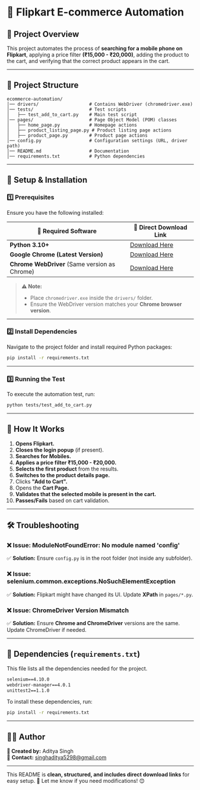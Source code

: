 # 🛒 Flipkart E-commerce Automation

## 📌 Project Overview  
This project automates the process of **searching for a mobile phone on Flipkart**, applying a price filter **(₹15,000 - ₹20,000)**, adding the product to the cart, and verifying that the correct product appears in the cart.

---

## **📂 Project Structure**
```
ecommerce-automation/
│── drivers/                   # Contains WebDriver (chromedriver.exe)
│── tests/                     # Test scripts
│   ├── test_add_to_cart.py    # Main test script
│── pages/                     # Page Object Model (POM) classes
│   ├── home_page.py           # Homepage actions
│   ├── product_listing_page.py # Product listing page actions
│   ├── product_page.py        # Product page actions
│── config.py                  # Configuration settings (URL, driver path)
│── README.md                  # Documentation
│── requirements.txt           # Python dependencies
```

---

## 🔧 **Setup & Installation**
### **1️⃣ Prerequisites**
Ensure you have the following installed:

| 🔗 Required Software       | 🔽 Direct Download Link |
|----------------------------|------------------------|
| **Python 3.10+**           | [Download Here](https://www.python.org/downloads/) |
| **Google Chrome (Latest Version)** | [Download Here](https://www.google.com/chrome/) |
| **Chrome WebDriver** (Same version as Chrome) | [Download Here](https://sites.google.com/chromium.org/driver/) |

> **⚠️ Note:**  
> - Place `chromedriver.exe` inside the `drivers/` folder.
> - Ensure the WebDriver version matches your **Chrome browser version**.

---

### **2️⃣ Install Dependencies**
Navigate to the project folder and install required Python packages:
```sh
pip install -r requirements.txt
```

---

### **3️⃣ Running the Test**
To execute the automation test, run:
```sh
python tests/test_add_to_cart.py
```

---

## 🚀 **How It Works**
1. **Opens Flipkart.**  
2. **Closes the login popup** (if present).  
3. **Searches for Mobiles.**  
4. **Applies a price filter ₹15,000 - ₹20,000.**  
5. **Selects the first product** from the results.  
6. **Switches to the product details page.**  
7. Clicks **"Add to Cart".**  
8. Opens the **Cart Page.**  
9. **Validates that the selected mobile is present in the cart.**  
10. **Passes/Fails** based on cart validation.  

---

## 🛠 **Troubleshooting**
### **❌ Issue: ModuleNotFoundError: No module named 'config'**
✅ **Solution:** Ensure `config.py` is in the root folder (not inside any subfolder).

### **❌ Issue: selenium.common.exceptions.NoSuchElementException**
✅ **Solution:** Flipkart might have changed its UI. Update **XPath** in `pages/*.py`.

### **❌ Issue: ChromeDriver Version Mismatch**
✅ **Solution:** Ensure **Chrome and ChromeDriver** versions are the same. Update ChromeDriver if needed.

---

## 📌 **Dependencies (`requirements.txt`)**
This file lists all the dependencies needed for the project.

```txt
selenium==4.10.0
webdriver-manager==4.0.1
unittest2==1.1.0
```

To install these dependencies, run:
```sh
pip install -r requirements.txt
```

---

## 👨‍💻 **Author**
**📌 Created by:** Aditya Singh  
📧 **Contact:** [singhaditya5298@gmail.com](mailto:singhaditya5298@gmail.com)  

---

This README is **clean, structured, and includes direct download links** for easy setup. 🚀 Let me know if you need modifications! 😊
